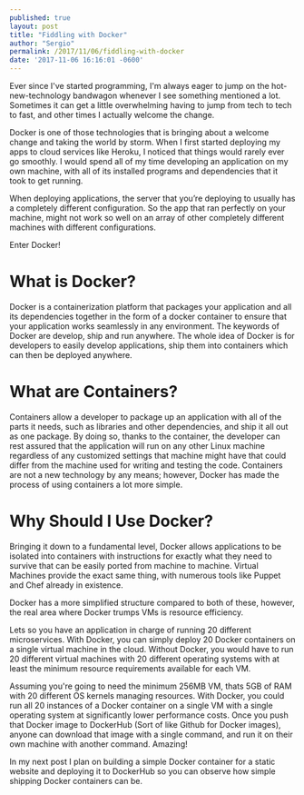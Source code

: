 ```yaml
---
published: true
layout: post
title: "Fiddling with Docker"
author: "Sergio"
permalink: /2017/11/06/fiddling-with-docker
date: '2017-11-06 16:16:01 -0600'
---
```


Ever since I've started programming, I'm always eager to jump on the hot-new-technology bandwagon whenever I see something mentioned a lot. Sometimes it can get a little overwhelming having to jump from tech to tech to fast, and other times I actually welcome the change.

Docker is one of those technologies that is bringing about a welcome change and taking the world by storm. When I first started deploying my apps to cloud services like Heroku, I noticed that things would rarely ever go smoothly. I would spend all of my time developing an application on my own machine, with all of its installed programs and dependencies that it took to get running.

When deploying applications, the server that you’re deploying to usually has a completely different configuration. So the app that ran perfectly on your machine, might not work so well on an array of other completely different machines with different configurations.

Enter Docker!

# What is Docker?

Docker is a containerization platform that packages your application and all its dependencies together in the form of a docker container to ensure that your application works seamlessly in any environment. The keywords of Docker are develop, ship and run anywhere. The whole idea of Docker is for developers to easily develop applications, ship them into containers which can then be deployed anywhere.

# What are Containers?

Containers allow a developer to package up an application with all of the parts it needs, such as libraries and other dependencies, and ship it all out as one package. By doing so, thanks to the container, the developer can rest assured that the application will run on any other Linux machine regardless of any customized settings that machine might have that could differ from the machine used for writing and testing the code. Containers are not a new technology by any means; however, Docker has made the process of using containers a lot more simple.

# Why Should I Use Docker?

Bringing it down to a fundamental level, Docker allows applications to be isolated into containers with instructions for exactly what they need to survive that can be easily ported from machine to machine. Virtual Machines provide the exact same thing, with numerous tools like Puppet and Chef already in existence.

Docker has a more simplified structure compared to both of these, however, the real area where Docker trumps VMs is resource efficiency.

Lets so you have an application in charge of running 20 different microservices. With Docker, you can simply deploy 20 Docker containers on a single virtual machine in the cloud. Without Docker, you would have to run 20 different virtual machines with 20 different operating systems with at least the minimum resource requirements available for each VM.

Assuming you're going to need the minimum 256MB VM, thats 5GB of RAM with 20 different OS kernels managing resources. With Docker, you could run all 20 instances of a Docker container on a single VM with a single operating system at significantly lower performance costs. Once you push that Docker image to DockerHub (Sort of like Github for Docker images), anyone can download that image with a single command, and run it on their own machine with another command. Amazing!

In my next post I plan on building a simple Docker container for a static website and deploying it to DockerHub so you can observe how simple shipping Docker containers can be.